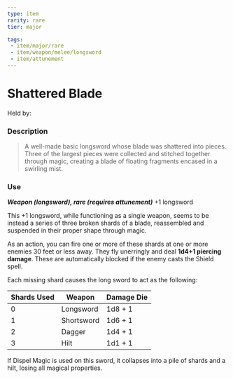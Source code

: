 ```yaml
---
type: item
rarity: rare
tier: major

tags:
 - item/major/rare
 - item/weapon/melee/longsword
 - item/attunement
---
```

 # Shattered Blade
Held by:
 
 ### Description
 > A well-made basic longsword whose blade was shattered into pieces. Three of the largest pieces were collected and stitched together through magic, creating a blade of floating fragments encased in a swirling mist. 
 
 ### Use
 
_**Weapon (longsword), rare (requires attunement)**_
+1 longsword

This +1 longsword, while functioning as a single weapon, seems to be instead a series of three broken shards of a blade, reassembled and suspended in their proper shape through magic.

As an action, you can fire one or more of these shards at one or more enemies 30 feet or less away. They fly unerringly and deal **1d4+1 piercing damage**. These are automatically blocked if the enemy casts the Shield spell.

Each missing shard causes the long sword to act as the following:

| Shards Used | Weapon     | Damage Die |  
| ----------- | ---------- | ---------- | 
| 0           | Longsword  | 1d8 + 1    |  
| 1           | Shortsword | 1d6 + 1    | 
| 2           | Dagger     | 1d4 + 1    |
| 3           | Hilt       | 1d1 + 1    |  


If Dispel Magic is used on this sword, it collapses into a pile of shards and a hilt, losing all magical properties.
